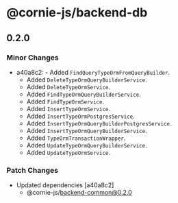 # @cornie-js/backend-db

## 0.2.0

### Minor Changes

- a40a8c2: - Added `FindQueryTypeOrmFromQueryBuilder`.
  - Added `DeleteTypeOrmQueryBuilderService`.
  - Added `DeleteTypeOrmService`.
  - Added `FindTypeOrmQueryBuilderService`.
  - Added `FindTypeOrmService`.
  - Added `InsertTypeOrmService`.
  - Added `InsertTypeOrmPostgresService`.
  - Added `InsertTypeOrmQueryBuilderPostgresService`.
  - Added `InsertTypeOrmQueryBuilderService`.
  - Added `TypeOrmTransactionWrapper`.
  - Added `UpdateTypeOrmQueryBuilderService`.
  - Added `UpdateTypeOrmService`.

### Patch Changes

- Updated dependencies [a40a8c2]
  - @cornie-js/backend-common@0.2.0
